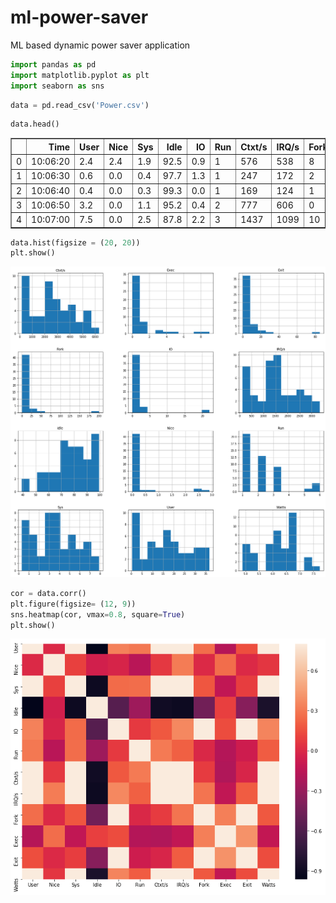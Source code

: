 # ml-power-saver
ML based dynamic power saver application
```python
import pandas as pd
import matplotlib.pyplot as plt
import seaborn as sns
```


```python
data = pd.read_csv('Power.csv')
```


```python
data.head()
```




<div>
<table border="1" class="dataframe">
  <thead>
    <tr style="text-align: right;">
      <th></th>
      <th>Time</th>
      <th>User</th>
      <th>Nice</th>
      <th>Sys</th>
      <th>Idle</th>
      <th>IO</th>
      <th>Run</th>
      <th>Ctxt/s</th>
      <th>IRQ/s</th>
      <th>Fork</th>
      <th>Exec</th>
      <th>Exit</th>
      <th>Watts</th>
    </tr>
  </thead>
  <tbody>
    <tr>
      <td>0</td>
      <td>10:06:20</td>
      <td>2.4</td>
      <td>2.4</td>
      <td>1.9</td>
      <td>92.5</td>
      <td>0.9</td>
      <td>1</td>
      <td>576</td>
      <td>538</td>
      <td>8</td>
      <td>9</td>
      <td>9</td>
      <td>5.76</td>
    </tr>
    <tr>
      <td>1</td>
      <td>10:06:30</td>
      <td>0.6</td>
      <td>0.0</td>
      <td>0.4</td>
      <td>97.7</td>
      <td>1.3</td>
      <td>1</td>
      <td>247</td>
      <td>172</td>
      <td>2</td>
      <td>0</td>
      <td>6</td>
      <td>5.37</td>
    </tr>
    <tr>
      <td>2</td>
      <td>10:06:40</td>
      <td>0.4</td>
      <td>0.0</td>
      <td>0.3</td>
      <td>99.3</td>
      <td>0.0</td>
      <td>1</td>
      <td>169</td>
      <td>124</td>
      <td>1</td>
      <td>0</td>
      <td>1</td>
      <td>5.01</td>
    </tr>
    <tr>
      <td>3</td>
      <td>10:06:50</td>
      <td>3.2</td>
      <td>0.0</td>
      <td>1.1</td>
      <td>95.2</td>
      <td>0.4</td>
      <td>2</td>
      <td>777</td>
      <td>606</td>
      <td>0</td>
      <td>0</td>
      <td>1</td>
      <td>4.95</td>
    </tr>
    <tr>
      <td>4</td>
      <td>10:07:00</td>
      <td>7.5</td>
      <td>0.0</td>
      <td>2.5</td>
      <td>87.8</td>
      <td>2.2</td>
      <td>3</td>
      <td>1437</td>
      <td>1099</td>
      <td>10</td>
      <td>3</td>
      <td>5</td>
      <td>5.20</td>
    </tr>
  </tbody>
</table>
</div>




```python
data.hist(figsize = (20, 20))
plt.show()
```


![png](output_3_0.png)



```python
cor = data.corr()
plt.figure(figsize= (12, 9))
sns.heatmap(cor, vmax=0.8, square=True)
plt.show()

```


![png](output_4_0.png)



```python

```
